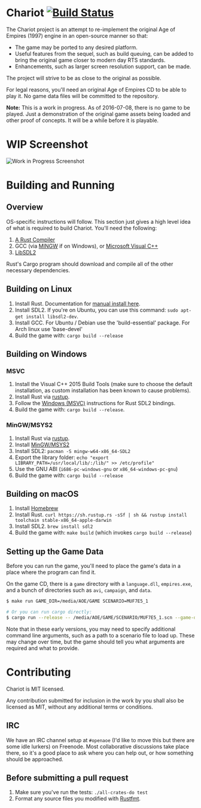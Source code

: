 # Chariot [![Build Status](https://travis-ci.org/ChariotEngine/Chariot.svg?branch=master)](https://travis-ci.org/ChariotEngine/Chariot)

The Chariot project is an attempt to re-implement the original Age of Empires (1997) engine
in an open-source manner so that:

 - The game may be ported to any desired platform.
 - Useful features from the sequel, such as build queuing, can be added to bring the original game closer to modern day RTS standards.
 - Enhancements, such as larger screen resolution support, can be made.

The project will strive to be as close to the original as possible.

For legal reasons, you'll need an original Age of Empires CD to be able to
play it. No game data files will be committed to the repository.

**Note:** This is a work in progress. As of 2016-07-08, there is no game to be played. Just a demonstration of the original game assets being loaded and other proof of concepts. It will be a while before it is playable.

# WIP Screenshot

![Work in Progress Screenshot](https://cloud.githubusercontent.com/assets/20009343/16906794/daccd474-4c71-11e6-90ec-6821e5797b5c.png)

# Building and Running

## Overview

OS-specific instructions will follow. This section just gives a high level idea of what is required to build Chariot. You'll need the following:

1. [A Rust Compiler](https://www.rust-lang.org)
2. GCC (via [MINGW](http://www.mingw.org/) if on Windows), or [Microsoft Visual C++](https://www.visualstudio.com/en-us/visual-studio-homepage-vs.aspx)
3. [LibSDL2](https://www.libsdl.org/)

Rust's Cargo program should download and compile all of the other necessary dependencies.

## Building on Linux

1. Install Rust. Documentation for [manual install here](https://doc.rust-lang.org/book/getting-started.html).
2. Install SDL2. If you're on Ubuntu, you can use this command: `sudo apt-get install libsdl2-dev`.
3. Install GCC. For Ubuntu / Debian use the 'build-essential' package. For Arch linux use 'base-devel'
3. Build the game with: `cargo build --release`

## Building on Windows

### MSVC

1. Install the Visual C++ 2015 Build Tools (make sure to choose the default installation, as custom installation has been known to cause problems).
2. Install Rust via [rustup](https://www.rustup.rs/).
3. Follow the [Windows (MSVC)](https://github.com/AngryLawyer/rust-sdl2#windows-msvc) instructions for Rust SDL2 bindings.
4. Build the game with: `cargo build --release`.

### MinGW/MSYS2

1. Install Rust via [rustup](https://www.rustup.rs/).
2. Install [MinGW/MSYS2](http://msys2.github.io/)
3. Install SDL2: `pacman -S mingw-w64-x86_64-SDL2`
4. Export the library folder: `echo "export LIBRARY_PATH=/usr/local/lib/:/lib/" >> /etc/profile"`
5. Use the GNU ABI (`i686-pc-windows-gnu` or `x86_64-windows-pc-gnu`)
6. Build the game with: `cargo build --release`

## Building on macOS

1. Install [Homebrew](http://brew.sh/)
2. Install Rust. `curl https://sh.rustup.rs -sSf | sh && rustup install toolchain stable-x86_64-apple-darwin`
3. Install SDL2. `brew install sdl2`
4. Build the game with: `make build` (which invokes `cargo build --release`)

## Setting up the Game Data

Before you can run the game, you'll need to place the game's data in a place where the program can find it.

On the game CD, there is a `game` directory with a `language.dll`, `empires.exe`, and a bunch of directories such as `avi`, `campaign`, and `data`.

```sh
$ make run GAME_DIR=/media/AOE/GAME SCENARIO=MUF7E5_1

# Or you can run cargo directly:
$ cargo run --release -- /media/AOE/GAME/SCENARIO/MUF7E5_1.scn --game-data-dir /media/AOE/GAME
```

Note that in these early versions, you may need to specify additional command line arguments, such as a path to a scenario file to load up. These may change over time, but the game should tell you what arguments are required and what to provide.

# Contributing

Chariot is MIT licensed.

Any contribution submitted for inclusion in the work by you shall also be licensed as MIT, without any additional terms or conditions.

## IRC

We have an IRC channel setup at `#openaoe` (I'd like to move this but there are some idle lurkers) on Freenode. Most collaborative discussions take place there, so it's a good place to ask where you can help out, or how something should be approached.

## Before submitting a pull request

1. Make sure you've run the tests: `./all-crates-do test`
2. Format any source files you modified with [Rustfmt](https://github.com/rust-lang-nursery/rustfmt).

